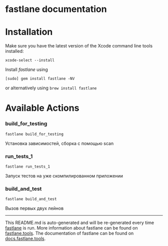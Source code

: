 fastlane documentation
================
# Installation

Make sure you have the latest version of the Xcode command line tools installed:

```
xcode-select --install
```

Install _fastlane_ using
```
[sudo] gem install fastlane -NV
```
or alternatively using `brew install fastlane`

# Available Actions
### build_for_testing
```
fastlane build_for_testing
```
Установка зависимостей, сборка с помощью scan
### run_tests_1
```
fastlane run_tests_1
```
Запуск тестов на уже скомпилированном приложении
### build_and_test
```
fastlane build_and_test
```
Вызов первых двух лейнов

----

This README.md is auto-generated and will be re-generated every time [fastlane](https://fastlane.tools) is run.
More information about fastlane can be found on [fastlane.tools](https://fastlane.tools).
The documentation of fastlane can be found on [docs.fastlane.tools](https://docs.fastlane.tools).

